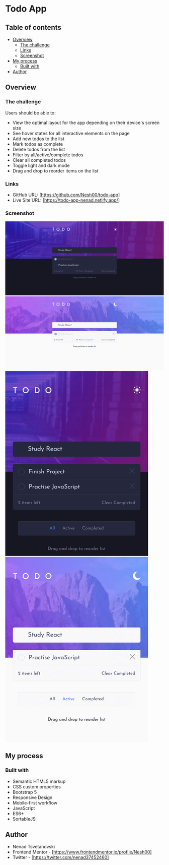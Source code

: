 # Todo App

## Table of contents

- [Overview](#overview)
  - [The challenge](#the-challenge)
  - [Links](#links)
  - [Screenshot](#screenshot)
- [My process](#my-process)
  - [Built with](#built-with)
- [Author](#author)

## Overview

### The challenge

Users should be able to:

- View the optimal layout for the app depending on their device's screen size
- See hover states for all interactive elements on the page
- Add new todos to the list
- Mark todos as complete
- Delete todos from the list
- Filter by all/active/complete todos
- Clear all completed todos
- Toggle light and dark mode
- Drag and drop to reorder items on the list

### Links

- GitHub URL: [https://github.com/Nesh00/todo-app]
- Live Site URL: [https://todo-app-nenad.netlify.app/]

### Screenshot

![](./design/desktop-dark.png)
![](./design/desktop-light.png)
![](./design/mobile-dark.png)
![](./design/mobile-light.png)

## My process

### Built with

- Semantic HTML5 markup
- CSS custom properties
- Bootstrap 5
- Responsive Design
- Mobile-first workflow
- JavaScript
- ES6+
- SortableJS

## Author

- Nenad Tsvetanovski
- Frontend Mentor - [https://www.frontendmentor.io/profile/Nesh00]
- Twitter - [https://twitter.com/nenad37452460]

